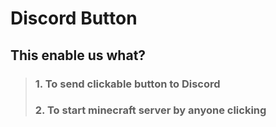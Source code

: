 # Discord Button
## This enable us what?<br>
>### 1. To send clickable button to Discord<br>
>### 2. To start minecraft server by anyone clicking
